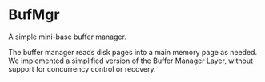 BufMgr
======

A simple mini-base buffer manager.

The buffer manager reads disk pages into a main memory page as needed.
We implemented a simplified version of the Buffer Manager Layer, without support for concurrency control or recovery.
